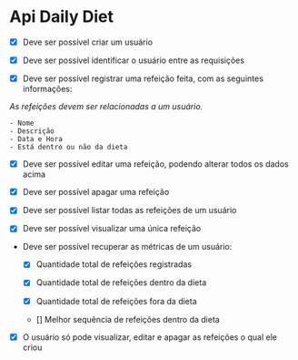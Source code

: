 # Api Daily Diet

- [x] Deve ser possível criar um usuário

- [x] Deve ser possível identificar o usuário entre as requisições

- [x] Deve ser possível registrar uma refeição feita, com as seguintes informações:

*As refeições devem ser relacionadas a um usuário.*

    - Nome
    - Descrição
    - Data e Hora
    - Está dentro ou não da dieta

- [x] Deve ser possível editar uma refeição, podendo alterar todos os dados acima

- [x] Deve ser possível apagar uma refeição

- [x] Deve ser possível listar todas as refeições de um usuário

- [x] Deve ser possível visualizar uma única refeição

- Deve ser possível recuperar as métricas de um usuário:

  - [x] Quantidade total de refeições registradas

  - [x] Quantidade total de refeições dentro da dieta

  - [x] Quantidade total de refeições fora da dieta

  - [] Melhor sequência de refeições dentro da dieta

- [x] O usuário só pode visualizar, editar e apagar as refeições o qual ele criou